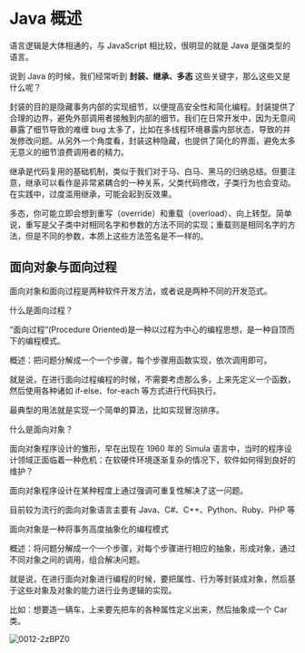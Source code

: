 # Java 概述

语言逻辑是大体相通的，与 JavaScript 相比较，很明显的就是 Java 是强类型的语言。

说到 Java 的时候，我们经常听到 **封装、继承、多态** 这些关键字，那么这些又是什么呢？

封装的目的是隐藏事务内部的实现细节，以便提高安全性和简化编程。封装提供了合理的边界，避免外部调用者接触到内部的细节。我们在日常开发中，因为无意间暴露了细节导致的难缠 bug 太多了，比如在多线程环境暴露内部状态，导致的并发修改问题。从另外一个角度看，封装这种隐藏，也提供了简化的界面，避免太多无意义的细节浪费调用者的精力。

继承是代码复用的基础机制，类似于我们对于马、白马、黑马的归纳总结。但要注意，继承可以看作是非常紧耦合的一种关系，父类代码修改，子类行为也会变动。在实践中，过度滥用继承，可能会起到反效果。

多态，你可能立即会想到重写（override）和重载（overload）、向上转型。简单说，重写是父子类中对相同名字和参数的方法不同的实现；重载则是相同名字的方法，但是不同的参数，本质上这些方法签名是不一样的。

## 面向对象与面向过程

面向对象和面向过程是两种软件开发方法，或者说是两种不同的开发范式。

什么是面向过程？

“面向过程”(Procedure Oriented)是一种以过程为中心的编程思想，是一种自顶而下的编程模式。

概述：把问题分解成一个一个步骤，每个步骤用函数实现，依次调用即可。

就是说，在进行面向过程编程的时候，不需要考虑那么多，上来先定义一个函数，然后使用各种诸如 if-else、for-each 等方式进行代码执行。

最典型的用法就是实现一个简单的算法，比如实现冒泡排序。

什么是面向对象？

面向对象程序设计的雏形，早在出现在 1960 年的 Simula 语言中，当时的程序设计领域正面临着一种危机：在软硬件环境逐渐复杂的情况下，软件如何得到良好的维护？

面向对象程序设计在某种程度上通过强调可重复性解决了这一问题。

目前较为流行的面向对象语言主要有 Java、C#、C++、Python、Ruby、PHP 等

面向对象是一种将事务高度抽象化的编程模式

概述：将问题分解成一个一个步骤，对每个步骤进行相应的抽象，形成对象，通过不同对象之间的调用，组合解决问题。

就是说，在进行面向对象进行编程的时候，要把属性、行为等封装成对象，然后基于这些对象及对象的能力进行业务逻辑的实现。

比如：想要造一辆车，上来要先把车的各种属性定义出来，然后抽象成一个 Car 类。

![0012-2zBPZ0](https://cdn-static.learntech.cn/notes/20211005/0012-2zBPZ0.png!min)
